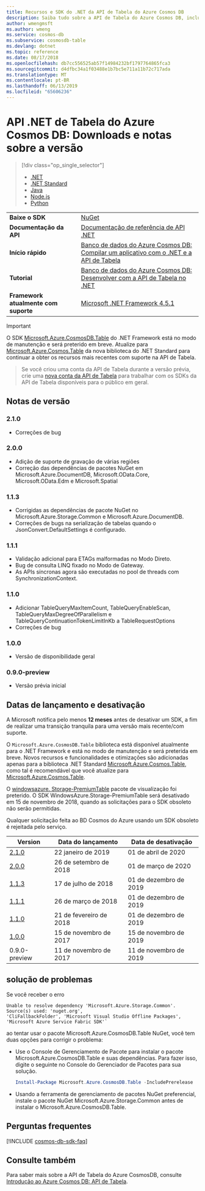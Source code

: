 ```yaml
---
title: Recursos e SDK do .NET da API de Tabela do Azure Cosmos DB
description: Saiba tudo sobre a API de Tabela do Azure Cosmos DB, incluindo as datas de lançamento, as datas de desativação e as alterações feitas entre cada versão.
author: wmengmsft
ms.author: wmeng
ms.service: cosmos-db
ms.subservice: cosmosdb-table
ms.devlang: dotnet
ms.topic: reference
ms.date: 08/17/2018
ms.openlocfilehash: db7cc556525ab57f14984232bf1797764865fca3
ms.sourcegitcommit: d4dfbc34a1f03488e1b7bc5e711a11b72c717ada
ms.translationtype: MT
ms.contentlocale: pt-BR
ms.lasthandoff: 06/13/2019
ms.locfileid: "65606236"
---
```

# <a name="azure-cosmos-db-table-net-api-download-and-release-notes"></a>API .NET de Tabela do Azure Cosmos DB: Downloads e notas sobre a versão

> [!div class="op_single_selector"]
> * [.NET](table-sdk-dotnet.md)
> * [.NET Standard](table-sdk-dotnet-standard.md)
> * [Java](table-sdk-java.md)
> * [Node.js](table-sdk-nodejs.md)
> * [Python](table-sdk-python.md)

|   |   |
|---|---|
|**Baixe o SDK**|[NuGet](https://aka.ms/acdbtablenuget)|
|**Documentação da API**|[Documentação de referência de API .NET](https://aka.ms/acdbtableapiref)|
|**Início rápido**|[Banco de dados do Azure Cosmos DB: Compilar um aplicativo com o .NET e a API de Tabela](create-table-dotnet.md)|
|**Tutorial**|[Banco de dados do Azure Cosmos DB: Desenvolver com a API de Tabela no .NET](tutorial-develop-table-dotnet.md)|
|**Framework atualmente com suporte**|[Microsoft .NET Framework 4.5.1](https://www.microsoft.com/en-us/download/details.aspx?id=40779)|

> [!IMPORTANT]
> O SDK [Microsoft.Azure.CosmosDB.Table](https://www.nuget.org/packages/Microsoft.Azure.CosmosDB.Table) do .NET Framework está no modo de manutenção e será preterido em breve. Atualize para [Microsoft.Azure.Cosmos.Table](https://www.nuget.org/packages/Microsoft.Azure.Cosmos.Table) da nova biblioteca do .NET Standard para continuar a obter os recursos mais recentes com suporte na API de Tabela.

> Se você criou uma conta da API de Tabela durante a versão prévia, crie uma [nova conta da API de Tabela](create-table-dotnet.md#create-a-database-account) para trabalhar com os SDKs da API de Tabela disponíveis para o público em geral.
>

## <a name="release-notes"></a>Notas de versão

### <a name="a-name210210"></a><a name="2.1.0"/>2.1.0

* Correções de bug

### <a name="a-name200200"></a><a name="2.0.0"/>2.0.0

* Adição de suporte de gravação de várias regiões
* Correção das dependências de pacotes NuGet em Microsoft.Azure.DocumentDB, Microsoft.OData.Core, Microsoft.OData.Edm e Microsoft.Spatial

### <a name="a-name113113"></a><a name="1.1.3"/>1.1.3

* Corrigidas as dependências de pacote NuGet no Microsoft.Azure.Storage.Common e Microsoft.Azure.DocumentDB.
* Correções de bugs na serialização de tabelas quando o JsonConvert.DefaultSettings é configurado.

### <a name="a-name111111"></a><a name="1.1.1"/>1.1.1

* Validação adicional para ETAGs malformadas no Modo Direto.
* Bug de consulta LINQ fixado no Modo de Gateway.
* As APIs síncronas agora são executadas no pool de threads com SynchronizationContext.

### <a name="a-name110110"></a><a name="1.1.0"/>1.1.0

* Adicionar TableQueryMaxItemCount, TableQueryEnableScan, TableQueryMaxDegreeOfParallelism e TableQueryContinuationTokenLimitInKb a TableRequestOptions
* Correções de bug

### <a name="a-name100100"></a><a name="1.0.0"/>1.0.0

* Versão de disponibilidade geral

### <a name="a-name010-preview090-preview"></a><a name="0.1.0-preview"/>0.9.0-preview

* Versão prévia inicial

## <a name="release-and-retirement-dates"></a>Datas de lançamento e desativação

A Microsoft notifica pelo menos **12 meses** antes de desativar um SDK, a fim de realizar uma transição tranquila para uma versão mais recente/com suporte.

O `Microsoft.Azure.CosmosDB.Table` biblioteca está disponível atualmente para o .NET Framework e está no modo de manutenção e será preterida em breve. Novos recursos e funcionalidades e otimizações são adicionadas apenas para a biblioteca .NET Standard [Microsoft.Azure.Cosmos.Table](https://www.nuget.org/packages/Microsoft.Azure.Cosmos.Table), como tal é recomendável que você atualize para [Microsoft.Azure.Cosmos.Table](https://www.nuget.org/packages/Microsoft.Azure.Cosmos.Table).

O [windowsazure. Storage-PremiumTable](https://www.nuget.org/packages/WindowsAzure.Storage-PremiumTable/0.1.0-preview) pacote de visualização foi preterido. O SDK WindowsAzure.Storage-PremiumTable será desativado em 15 de novembro de 2018, quando as solicitações para o SDK obsoleto não serão permitidas. 

Qualquer solicitação feita ao BD Cosmos do Azure usando um SDK obsoleto é rejeitada pelo serviço.
<br/>

| Version | Data do lançamento | Data de desativação |
| --- | --- | --- |
| [2.1.0](#2.1.0) |22 janeiro de 2019|01 de abril de 2020 |
| [2.0.0](#2.0.0) |26 de setembro de 2018|01 de março de 2020 |
| [1.1.3](#1.1.3) |17 de julho de 2018|01 de dezembro de 2019 |
| [1.1.1](#1.1.1) |26 de março de 2018|01 de dezembro de 2019 |
| [1.1.0](#1.1.0) |21 de fevereiro de 2018|01 de dezembro de 2019 |
| [1.0.0](#1.0.0) |15 de novembro de 2017|15 de novembro de 2019 |
| 0.9.0-preview |11 de novembro de 2017 |11 de novembro de 2019 |

## <a name="troubleshooting"></a>solução de problemas

Se você receber o erro 

```
Unable to resolve dependency 'Microsoft.Azure.Storage.Common'. Source(s) used: 'nuget.org', 
'CliFallbackFolder', 'Microsoft Visual Studio Offline Packages', 'Microsoft Azure Service Fabric SDK'`
```

ao tentar usar o pacote Microsoft.Azure.CosmosDB.Table NuGet, você tem duas opções para corrigir o problema:

* Use o Console de Gerenciamento de Pacote para instalar o pacote Microsoft.Azure.CosmosDB.Table e suas dependências. Para fazer isso, digite o seguinte no Console do Gerenciador de Pacotes para sua solução. 

    ```powershell
    Install-Package Microsoft.Azure.CosmosDB.Table -IncludePrerelease
    ```

    
* Usando a ferramenta de gerenciamento de pacotes NuGet preferencial, instale o pacote NuGet Microsoft.Azure.Storage.Common antes de instalar o Microsoft.Azure.CosmosDB.Table.

## <a name="faq"></a>Perguntas frequentes

[!INCLUDE [cosmos-db-sdk-faq](../../includes/cosmos-db-sdk-faq.md)]

## <a name="see-also"></a>Consulte também

Para saber mais sobre a API de Tabela do Azure CosmosDB, consulte [Introdução ao Azure Cosmos DB: API de Tabela](table-introduction.md). 